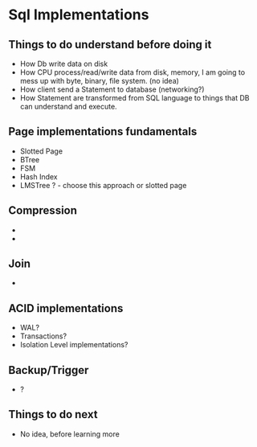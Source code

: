 # Sql Implementations
## Things to do understand before doing it
- How Db write data on disk
- How CPU process/read/write data from disk, memory, I am going to mess up with byte, binary, file system. (no idea)
- How client send a Statement to database (networking?)
- How Statement are transformed from SQL language to things that DB can understand and execute.

## Page implementations fundamentals
- Slotted Page 
- BTree
- FSM
- Hash Index
- LMSTree ? - choose this approach or slotted page
## Compression
-
-
## Join
-
## ACID implementations
- WAL?
- Transactions?
- Isolation Level implementations?
## Backup/Trigger
- ?

## Things to do next
- No idea, before learning more
